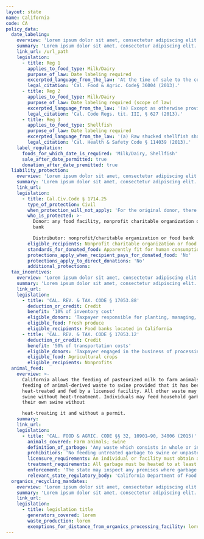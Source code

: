```yaml
---
layout: state
name: California
code: CA
policy_data:
  date_labeling:
    overview: 'Lorem ipsum dolor sit amet, consectetur adipiscing elit. Curabitur tellus mi, consequat at laoreet eget, vestibulum nec dolor. Vivamus volutpat quam ac quam bibendum rutrum.'
    summary: 'Lorem ipsum dolor sit amet, consectetur adipiscing elit. Curabitur tellus mi, consequat at laoreet eget, vestibulum nec dolor. Vivamus volutpat quam ac quam bibendum rutrum.'
    link_url: /url_path
    legislation:
      - title: Reg 1
        applies_to_food_type: Milk/Dairy
        purpose_of_law: Date labeling required
        excerpted_language_from_the_law: 'At the time of sale to the consumer . . . there shall appear upon the package container of such product the date established by the processor as the date upon which, in order to insure quality, such product is normally removed from the shelf'
        legal_citation: 'Cal. Food & Agric. Code§ 36004 (2013).'
      - title: Reg 2
        applies_to_food_type: Milk/Dairy
        purpose_of_law: Date labeling required (scope of law)
        excerpted_language_from_the_law: '(a) Except as otherwise provided in Food and Agricultural Code Section 36004(c), the licensed milk products plant which bottles or packages the following products shall be responsible for affixing the quality assurance date to all containers which are offered for sale to the consumer by a retail store: market milk, market cream, skim or non-fat milk, half and half, sour cream, sour cream dressing, low-fat milk, flavored milk, flavored dairy drink, yogurt, concentrated milk, concentrated skim milk, acidophilus milk, buttermilk and cultured buttermilk, cottage cheese, creamed cottage cheese, homogenized creamed cottage cheese spread, and partially creamed or low-fat cottage cheese. (b) The quality assurance date shall be readily identifiable by the consumer. If a numerical sequence of months and days is used, it may not be located on the container with other numbers such as factory license number or lot numbers unless such other numbers are clearly identified. If the quality assurance date is used with unidentified code numbers, the date shall be at least the first three letters of the month followed by the day of the month.'
        legal_citation: 'Cal. Code Regs. tit. III, § 627 (2013).'
      - title: Reg 3
        applies_to_food_type: Shellfish
        purpose_of_law: Date labeling required
        excerpted_language_from_the_law: '(a) Raw shucked shellfish shall be obtained in nonreturnable packages that bear a legible label that identifies . . . a “sell by” date or a “best if used by” date for packages with a capacity of less than one-half gallon, or the date shucked for packages with a capacity of one-half gallon or more.'
        legal_citation: 'Cal. Health & Safety Code § 114039 (2013).'
    label_regulation:
      foods_for_which_date_is_required: 'Milk/Dairy, Shellfish'
      sale_after_date_permitted: true
      donation_after_date_premitted: true
  liability_protection:
    overview: 'Lorem ipsum dolor sit amet, consectetur adipiscing elit. Curabitur tellus mi, consequat at laoreet eget, vestibulum nec dolor. Vivamus volutpat quam ac quam bibendum rutrum.'
    summary: 'Lorem ipsum dolor sit amet, consectetur adipiscing elit. Curabitur tellus mi, consequat at laoreet eget, vestibulum nec dolor. Vivamus volutpat quam ac quam bibendum rutrum.'
    link_url:
    legislation:
      - title: Cal.Civ.Code § 1714.25
        type_of_protection: Civil
        when_protection_will_not_apply: 'For the original donor, there is no protection for negligence or a willful act; for the ultimate distributor, there is no protection for negligence, recklessness, or intentional misconduct'
        who_is_protected: >-
          Donor: any food facility, nonprofit charitable organization or food
          bank

          Distributor: nonprofit/charitable organization or food bank
        eligible_recipients: Nonprofit charitable organization or food bank
        standards_for_donated_food: Apparently fit for human consumption. Provides protection regardless of compliance with packaging and labeling laws; food must be fit for human consumption.
        protections_apply_when_recipient_pays_for_donated_food: 'No'
        protections_apply_to_direct_donations: 'No'
        additional_protections:
  tax_incentives:
    overview: 'Lorem ipsum dolor sit amet, consectetur adipiscing elit. Curabitur tellus mi, consequat at laoreet eget, vestibulum nec dolor. Vivamus volutpat quam ac quam bibendum rutrum.'
    summary: 'Lorem ipsum dolor sit amet, consectetur adipiscing elit. Curabitur tellus mi, consequat at laoreet eget, vestibulum nec dolor. Vivamus volutpat quam ac quam bibendum rutrum.'
    link_url:
    legislation:
      - title: 'CAL. REV. & TAX. CODE § 17053.88'
        deduction_or_credit: Credit
        benefit: '10% of inventory cost'
        eligible_donors: 'Taxpayer responsible for planting, managing, and harvesting crops'
        eligible_food: Fresh produce
        eligible_recipients: Food banks located in California
      - title: 'CAL. REV. & TAX. CODE § 17053.12'
        deduction_or_credit: Credit
        benefit: '50% of transportation costs'
        eligible_donors: 'Taxpayer engaged in the business of processing, distributing, or selling agricultural products'
        eligible_food: Agricultural crops
        eligible_recipients: Nonprofits
  animal_feed:
    overview: >-
      California allows the feeding of pasteurized milk to farm animals, and the
      feeding of animal-derived waste to swine provided that it has been properly
      heat-treated and fed by a licensed facility. All other waste may be fed to
      swine without heat-treatment. Individuals may feed household garbage to
      their own swine without

      heat-treating it and without a permit.
    summary:
    link_url:
    legislation:
      - title: 'CAL. FOOD & AGRIC. CODE §§ 32, 10901–90, 34006 (2015)'
        animals_covered: Farm animals; swine
        definition_of_garbage: 'Any waste which consists in whole or in part of any animal waste that results from the handling, preparing, cooking, and consuming of food, including the o al from any animal carcass or from any part of an animal carcass. It does not, however, include such waste from ordinary household operations that is fed directly to swine on the premises. § 10901 (2015).'
        prohibitions: 'No feeding untreated garbage to swine or unpasteurized milk to farm animals. Exception for ndividuals feeding household garbage. §§ 10901–90, 34006 (2015).'
        licensure_requirements: An individual or facility must obtain an annual license from the state before feeding garbage to swine. § 10981 (2015).
        treatment_requirements: All garbage must be heated to at least 212 degrees Fahrenheit or boiling point for at least 30 minutes or else treated in some other manner approved by the state. § 10952 (2015).
        enforcement: 'The state may inspect any premises where garbage is fed to swine and may order a facility to cease garbage-feeding operations. § 10922 (2015). The state may inspect records pertaining to garbage-feeding operations. § 10923 (2015). The state may refuse to issue, revoke, or suspend the license of an individual or facility that violates the garbage-feeding rule. § 10987 (2015).'
        relevant_state_regulatory_body: 'California Department of Food and Agriculture (§ 32 (2015)), www.cdfa.ca.gov/.'
  organics_recycling_mandates:
    overview: 'Lorem ipsum dolor sit amet, consectetur adipiscing elit. Curabitur tellus mi, consequat at laoreet eget, vestibulum nec dolor. Vivamus volutpat quam ac quam bibendum rutrum.'
    summary: 'Lorem ipsum dolor sit amet, consectetur adipiscing elit. Curabitur tellus mi, consequat at laoreet eget, vestibulum nec dolor. Vivamus volutpat quam ac quam bibendum rutrum.'
    link_url:
    legislation:
      - title: legislation title
        generators_covered: lorem
        waste_production: lorem
        exemptions_for_distance_from_organics_processing_facility: lorem
---
```

